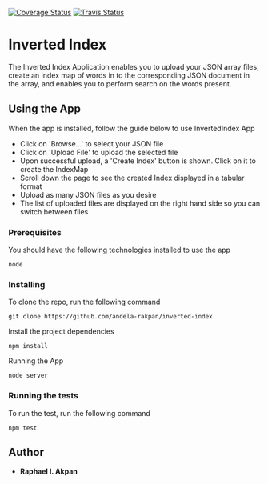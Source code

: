 [![Coverage Status](https://coveralls.io/repos/github/andela-rakpan/inverted-index/badge.svg?branch=feature%2Fsearch-index)](https://coveralls.io/github/andela-rakpan/inverted-index?branch=feature%2Fsearch-index) [![Travis Status](https://travis-ci.org/andela-rakpan/inverted-index.svg?branch=feature%2Fsearch-index)](https://travis-ci.org/andela-rakpan/inverted-index.svg?branch=feature%2Fsearch-index)

# Inverted Index

The Inverted Index Application enables you to upload your JSON array files, create an index map of words in to the corresponding JSON document in the array, and enables you to perform search on the words present.

## Using the App
When the app is installed, follow the guide below to use InvertedIndex App
* Click on 'Browse...' to select your JSON file
* Click on 'Upload File' to upload the selected file
* Upon successful upload, a 'Create Index' button is shown. Click on it to create the IndexMap
* Scroll down the page to see the created Index displayed in a tabular format
* Upload as many JSON files as you desire
* The list of uploaded files are displayed on the right hand side so you can switch between files

### Prerequisites

You should have the following technologies installed to use the app

```
node
```

### Installing

To clone the repo, run the following command

```
git clone https://github.com/andela-rakpan/inverted-index
```

Install the project dependencies

```
npm install
```

Running the App

```
node server
```

### Running the tests

To run the test, run the following command

```
npm test
```


## Author

* **Raphael I. Akpan**
